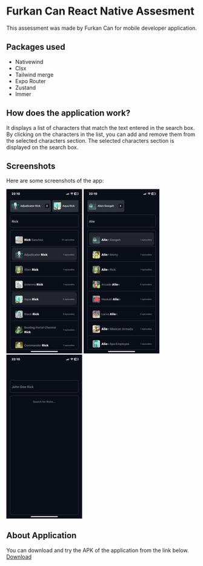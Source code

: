 # Furkan Can React Native Assesment

This assessment was made by Furkan Can for mobile developer application.

## Packages used

- Nativewind
- Clsx
- Tailwind merge
- Expo Router
- Zustand
- Immer

## How does the application work?

It displays a list of characters that match the text entered in the search box. By clicking on the characters in the list, you can add and remove them from the selected characters section. The selected characters section is displayed on the search box.

## Screenshots

Here are some screenshots of the app:

<p float="left">
<img src="src/screenshots/1.jpeg" alt="Screenshot 1" width="200"/>
<img src="src/screenshots/2.jpeg" alt="Screenshot 2" width="200"/>
<img src="src/screenshots/3.jpeg" alt="Screenshot 3" width="200"/>
</p>

## About Application

You can download and try the APK of the application from the link below.
[Download](https://dosya.co/5xh7iciej8h0/furkan_can_assesment_apk.zip.html)

